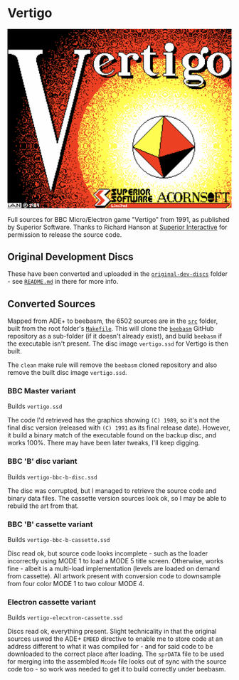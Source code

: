 # Vertigo

![Vertigo title screen](Vertigo-titlescreen.png)

Full sources for BBC Micro/Electron game "Vertigo" from 1991, as published by Superior Software. Thanks to Richard Hanson at
[Superior Interactive](https://www.superiorinteractive.com/) for permission to release the source code. 

## Original Development Discs
These have been converted and uploaded in the [`original-dev-discs`](original-dev-discs) folder - see [`README.md`](original-dev-discs/README.md) in there for more info.

## Converted Sources
Mapped from ADE+ to beebasm, the 6502 sources are in the [`src`](src) folder, built from the root folder's [`Makefile`](Makefile). This will clone the [`beebasm`](https://github.com/stardot/beebasm) GitHub repository as a sub-folder (if it doesn't already exist), and build `beebasm` if the executable isn't present. The disc image `vertigo.ssd` for Vertigo is then built.

The `clean` make rule will remove the `beebasm` cloned repository and also remove the built disc image `vertigo.ssd`.

### BBC Master variant
Builds `vertigo.ssd`

The code I'd retrieved has the graphics showing `(C) 1989`, so it's not the final disc version (released with `(C) 1991` as its final release date). However, it build a binary match of the executable found on the backup disc, and works 100%. There may have been later tweaks, I'll keep digging.

### BBC 'B' disc variant
Builds `vertigo-bbc-b-disc.ssd`

The disc was corrupted, but I managed to retrieve the source code and binary data files. The cassette version sources look ok, so I may be able to rebuild the art from that.

### BBC 'B' cassette variant
Builds `vertigo-bbc-b-cassette.ssd`

Disc read ok, but source code looks incomplete - such as the loader incorrectly using MODE 1 to load a MODE 5 title screen. Otherwise, works fine - albeit is a multi-load implementation (levels are loaded on demand
from cassette). All artwork present with conversion code to downsample from
four color MODE 1 to two colour MODE 4.

### Electron cassette variant
Builds `vertigo-elecxtron-cassette.ssd`

Discs read ok, everything present. Slight technicality in that the original sources uswed the ADE+ `EMBED` directive to enable me to store code at an address different to what it was compiled for - and for said code to be downloaded to the correct place after loading. The `sprDATA` file to be used for merging into the assembled `Mcode` file looks out of sync with the source code too - so work was needed to get it to build correctly under beebasm.
